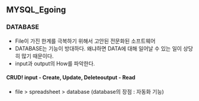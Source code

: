 ## MYSQL_Egoing


### DATABASE
- File이 가진 한계를 극복하기 위해서 고안된 전문화된 소프트웨어
- DATABASE는 기능이 방대하다. 왜냐하면 DATA에 대해 일어날 수 있는 일이 상당히 많기 때문이다.
- input과 output의 How를 파악한다.     
#### CRUD! input - Create, Update, Deleteoutput -	Read
- file > spreadsheet > database (database의 장점 : 자동화 기능)





















